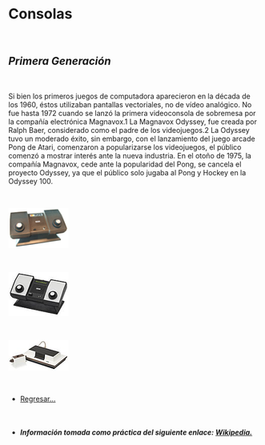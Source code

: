 # **Consolas**

<br>

## *Primera Generación*

<br>

Si bien los primeros juegos de computadora aparecieron en la década de los 1960, éstos utilizaban pantallas vectoriales, no de vídeo analógico. No fue hasta 1972 cuando se lanzó la primera videoconsola de sobremesa por la compañía electrónica Magnavox.1​ La Magnavox Odyssey, fue creada por Ralph Baer, considerado como el padre de los videojuegos.2​ La Odyssey tuvo un moderado éxito, sin embargo, con el lanzamiento del juego arcade Pong de Atari, comenzaron a popularizarse los videojuegos, el público comenzó a mostrar interés ante la nueva industria. En el otoño de 1975, la compañía Magnavox, cede ante la popularidad del Pong, se cancela el proyecto Odyssey, ya que el público solo jugaba al Pong y Hockey en la Odyssey 100.

<br>

![imagen](./assets/images/ataripong.png)

<br>

![imagen2](./assets/images/TeleGames.png)

<br>

![imagen3](./assets/images/magnavoxodyssey.png)

<br>

- [Regresar...](index.md)

<br>

- ##### Información tomada como práctica del siguiente enlace: <a href= "https://es.wikipedia.org/wiki/Videoconsola#Primera_generaci%C3%B3n"> Wikipedia.

